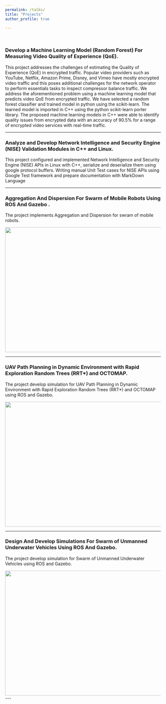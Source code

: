 ```yaml
---
permalink: /talks/
title: "Projects"
author_profile: true

---
```


&nbsp;

### Develop a Machine Learning Model (Random Forest) For Measuring Video Quality of Experience (QoE).

This project addresses the challenges of estimating the Quality of Experience (QoE) in encrypted traffic. Popular video providers such as YouTube, Netflix, Amazon Prime, Disney, and Vimeo have mostly encrypted video traffic and this poses additional challenges for the network operator to perform essentials tasks to inspect compressor balance traffic. We address the aforementioned problem using a machine learning model that predicts video QoE from encrypted traffic. We have selected a random forest classifier and trained model in python using the scikit-learn. The learned model is imported in C++ using the python scikit-learn porter library. The proposed machine learning models in C++ were able to identify quality issues from encrypted data with an accuracy of 90.5% for a range of encrypted video services with real-time traffic. 

---

### Analyze and Develop Network Intelligence and Security Engine (NISE) Validation Modules in C++ and Linux.

This project configured and implemented Network Intelligence and Security Engine (NISE) APIs in Linux with C++, serialize and deserialize them using google protocol buffers. Writing manual Unit Test cases for NISE APIs using Google Test framework and prepare documentation with MarkDown Language

---

### Aggregation And Dispersion For Swarm of Mobile Robots Using ROS And Gazebo .

The project implements Aggregation and Dispersion for swram of mobile robots.

<div style="text-align: center">
<img src="https://marslanali.github.io/talks/aggregation.png" 
     width="717px" height="403px"/>
</div>

---

### UAV Path Planning in Dynamic Environment with Rapid Exploration Random Trees (RRT*) and OCTOMAP.

The project develop simulation for UAV Path Planning in Dynamic Environment with Rapid Exploration Random Trees (RRT*) and OCTOMAP using ROS and Gazebo.

<div style="text-align: center">
<img src="https://marslanali.github.io/talks/final_figure_uav_swarm.png" 
     width="717px" height="403px"/>
</div>

---

### Design And Develop Simulations For Swarm of Unmanned Underwater Vehicles Using ROS And Gazebo.

The project develop simulation for Swarm of Unmanned Underwater Vehicles using ROS and Gazebo.

<div style="text-align: center">
<img src="https://marslanali.github.io/talks/rov.gif" 
     width="717px" height="403px"/>
</div>
---

